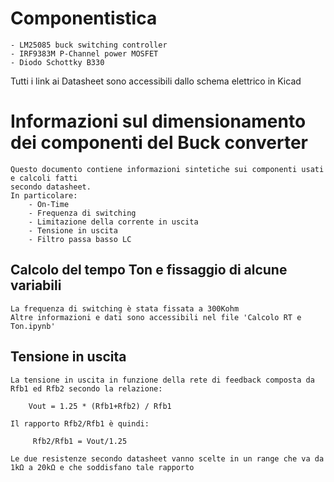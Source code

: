 # Componentistica
    - LM25085 buck switching controller
    - IRF9383M P-Channel power MOSFET
    - Diodo Schottky B330
Tutti i link ai Datasheet sono accessibili dallo schema elettrico in Kicad

# Informazioni sul dimensionamento dei componenti del Buck converter

    Questo documento contiene informazioni sintetiche sui componenti usati e calcoli fatti
    secondo datasheet.
    In particolare:
        - On-Time
        - Frequenza di switching
        - Limitazione della corrente in uscita
        - Tensione in uscita
        - Filtro passa basso LC

## Calcolo del tempo Ton e fissaggio di alcune variabili

    La frequenza di switching è stata fissata a 300Kohm
    Altre informazioni e dati sono accessibili nel file 'Calcolo RT e Ton.ipynb'

## Tensione in uscita 

    La tensione in uscita in funzione della rete di feedback composta da Rfb1 ed Rfb2 secondo la relazione:

        Vout = 1.25 * (Rfb1+Rfb2) / Rfb1

    Il rapporto Rfb2/Rfb1 è quindi:

         Rfb2/Rfb1 = Vout/1.25

    Le due resistenze secondo datasheet vanno scelte in un range che va da 1kΩ a 20kΩ e che soddisfano tale rapporto


    

